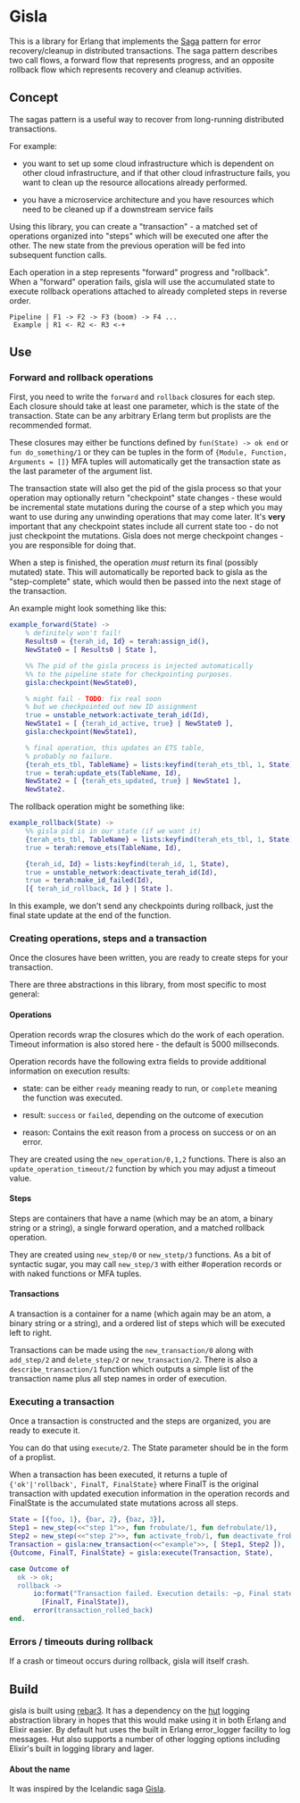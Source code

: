 Gisla
=====
This is a library for Erlang that implements the [Saga][saga-paper] pattern for
error recovery/cleanup in distributed transactions.  The saga pattern describes
two call flows, a forward flow that represents progress, and an opposite
rollback flow which represents recovery and cleanup activities.

Concept
-------
The sagas pattern is a useful way to recover from long-running distributed
transactions. 

For example:

* you want to set up some cloud infrastructure which is dependent on other
  cloud infrastructure, and if that other cloud infrastructure fails, you want
  to clean up the resource allocations already performed.

* you have a microservice architecture and you have resources which need to be
  cleaned up if a downstream service fails

Using this library, you can create a "transaction" - a matched set of
operations organized into "steps" which will be executed one after the other.
The new state from the previous operation will be fed into subsequent
function calls.

Each operation in a step represents "forward" progress and "rollback".  When a
"forward" operation fails, gisla will use the accumulated state to execute
rollback operations attached to already completed steps in reverse
order.

```
Pipeline | F1 -> F2 -> F3 (boom) -> F4 ...
 Example | R1 <- R2 <- R3 <-+
```

Use
---

### Forward and rollback operations ###

First, you need to write the `forward` and `rollback` closures for each
step. Each closure should take at least one parameter, which is
the state of the transaction. State can be any arbitrary Erlang term
but proplists are the recommended format.

These closures may either be functions defined by `fun(State) -> ok end` or
`fun do_something/1` or they can be tuples in the form of `{Module, Function,
Arguments = []}` MFA tuples will automatically get the transaction state as
the last parameter of the argument list.

The transaction state will also get the pid of the gisla process so that your
operation may optionally return "checkpoint" state changes - these would be
incremental state mutations during the course of a step which you may want to
use during any unwinding operations that may come later.  It's **very**
important that any checkpoint states include all current state too - do not
just checkpoint the mutations. Gisla does not merge checkpoint changes - you
are responsible for doing that.

When a step is finished, the operation *must* return its final (possibly
mutated) state.  This will automatically be reported back to gisla as the
"step-complete" state, which would then be passed into the next stage of the
transaction.

An example might look something like this:

```erlang
example_forward(State) ->
    % definitely won't fail!
    Results0 = {terah_id, Id} = terah:assign_id(),
    NewState0 = [ Results0 | State ],

    %% The pid of the gisla process is injected automatically
    %% to the pipeline state for checkpointing purposes.
    gisla:checkpoint(NewState0),

    % might fail - TODO: fix real soon
    % but we checkpointed out new ID assignment
    true = unstable_network:activate_terah_id(Id),
    NewState1 = [ {terah_id_active, true} | NewState0 ],
    gisla:checkpoint(NewState1),

    % final operation, this updates an ETS table,
    % probably no failure.
    {terah_ets_tbl, TableName} = lists:keyfind(terah_ets_tbl, 1, State),
    true = terah:update_ets(TableName, Id),
    NewState2 = [ {terah_ets_updated, true} | NewState1 ],
    NewState2.
```

The rollback operation might be something like:

```erlang
example_rollback(State) ->
    %% gisla pid is in our state (if we want it)
    {terah_ets_tbl, TableName} = lists:keyfind(terah_ets_tbl, 1, State),
    true = terah:remove_ets(TableName, Id),

    {terah_id, Id} = lists:keyfind(terah_id, 1, State),
    true = unstable_network:deactivate_terah_id(Id),
    true = terah:make_id_failed(Id),
    [{ terah_id_rollback, Id } | State ].
```

In this example, we don't send any checkpoints during rollback, just the
final state update at the end of the function.

### Creating operations, steps and a transaction ###

Once the closures have been written, you are ready to create steps for your
transaction.

There are three abstractions in this library, from most specific to most
general:

#### Operations ####

Operation records wrap the closures which do the work of each operation.
Timeout information is also stored here - the default is 5000 millseconds.

Operation records have the following extra fields to provide additional
information on execution results:

* state: can be either `ready` meaning ready to run, or `complete` meaning
the function was executed.

* result: `success` or `failed`, depending on the outcome of execution

* reason: Contains the exit reason from a process on success or on an error.

They are created using the `new_operation/0,1,2` functions. There is also an
`update_operation_timeout/2` function by which you may adjust a timeout value.

#### Steps ####

Steps are containers that have a name (which may be an atom, a binary string
or a string), a single forward operation, and a matched rollback operation.

They are created using `new_step/0` or `new_stetp/3` functions. As a bit of
syntactic sugar, you may call `new_step/3` with either #operation records or
with naked functions or MFA tuples.

#### Transactions ####

A transaction is a container for a name (which again may be an atom, a binary
string or a string), and a ordered list of steps which will be executed left to
right.

Transactions can be made using the `new_transaction/0` along with `add_step/2` and
`delete_step/2` or `new_transaction/2`.  There is also a `describe_transaction/1`
function which outputs a simple list of the transaction name plus all step names
in order of execution.

### Executing a transaction ###

Once a transaction is constructed and the steps are organized, you are ready to
execute it.

You can do that using `execute/2`. The State parameter should be in the form
of a proplist.

When a transaction has been executed, it returns a tuple of `{'ok'|'rollback',
FinalT, FinalState}` where FinalT is the original transaction with updated
execution information in the operation records and FinalState is the
accumulated state mutations across all steps.

```erlang
State = [{foo, 1}, {bar, 2}, {baz, 3}],
Step1 = new_step(<<"step 1">>, fun frobulate/1, fun defrobulate/1),
Step2 = new_step(<<"step 2">>, fun activate_frob/1, fun deactivate_frob/1),
Transaction = gisla:new_transaction(<<"example">>, [ Step1, Step2 ]),
{Outcome, FinalT, FinalState} = gisla:execute(Transaction, State),

case Outcome of
  ok -> ok;
  rollback ->
      io:format("Transaction failed. Execution details: ~p, Final state: ~p~n", 
        [FinalT, FinalState]),
      error(transaction_rolled_back)
end.
```

### Errors / timeouts during rollback ###

If a crash or timeout occurs during rollback, gisla will itself crash.

Build
-----
gisla is built using [rebar3][rebar3-web]. It has a dependency on the
[hut][hut-lib] logging abstraction library in hopes that this would make using
it in both Erlang and Elixir easier. By default hut uses the built in
Erlang error_logger facility to log messages. Hut also supports a number
of other logging options including Elixir's built in logging library and lager.

#### About the name ####

It was inspired by the Icelandic saga [Gisla][gisla-saga].

[saga-paper]: http://www.cs.cornell.edu/andru/cs711/2002fa/reading/sagas.pdf
[gisla-saga]: https://en.wikipedia.org/wiki/G%C3%ADsla_saga
[hut-lib]: https://github.com/tolbrino/hut
[rebar3-web]: http://www.rebar3.org
